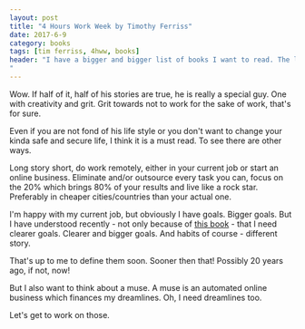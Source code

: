```yaml
---
layout: post
title: "4 Hours Work Week by Timothy Ferriss"
date: 2017-6-9
category: books
tags: [tim ferriss, 4hww, books]
header: "I have a bigger and bigger list of books I want to read. The list just keeps growing possibly because I managed to spend more time on reading. For example a few weeks ago <a href=\"http://amzn.to/2xr4h7z\">Tim Ferriss' first book</a> was on the top of my waiting list.
"
---
```

Wow. If half of it, half of his stories are true, he is really a special guy. One with creativity and grit. Grit towards not to work for the sake of work, that's for sure.

Even if you are not fond of his life style or you don't want to change your kinda safe and secure life, I think it is a must read. To see there are other ways.

Long story short, do work remotely, either in your current job or start an online business. Eliminate and/or outsource every task you can, focus on the 20% which brings 80% of your results and live like a rock star. Preferably in cheaper cities/countries than your actual one.

I'm happy with my current job, but obviously I have goals. Bigger goals. But I have understood recently - not only because of [this book](http://amzn.to/2xr4h7z) - that I need clearer goals. Clearer and bigger goals. And habits of course - different story.

That's up to me to define them soon. Sooner then that! Possibly 20 years ago, if not, now!

But I also want to think about a muse. A muse is an automated online business which finances my dreamlines. Oh, I need dreamlines too. 

Let's get to work on those.